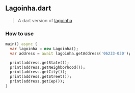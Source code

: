 ## Lagoinha.dart

> A dart version of [lagoinha](https://github.com/igorhalfeld/lagoinha)

### How to use

```dart
main() async {
  var lagoinha = new Lagoinha();
  var address = await lagoinha.getAddress('06233-030');

  print(address.getState());
  print(address.getNeighborhood());
  print(address.getCity());
  print(address.getStreet());
  print(address.getCep());
}
```
